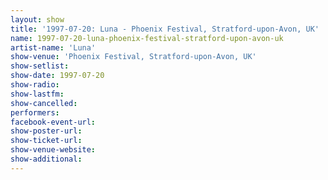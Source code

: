 ```yaml
---
layout: show
title: '1997-07-20: Luna - Phoenix Festival, Stratford-upon-Avon, UK'
name: 1997-07-20-luna-phoenix-festival-stratford-upon-avon-uk
artist-name: 'Luna'
show-venue: 'Phoenix Festival, Stratford-upon-Avon, UK'
show-setlist: 
show-date: 1997-07-20
show-radio: 
show-lastfm: 
show-cancelled: 
performers: 
facebook-event-url: 
show-poster-url: 
show-ticket-url: 
show-venue-website: 
show-additional: 
---
```


